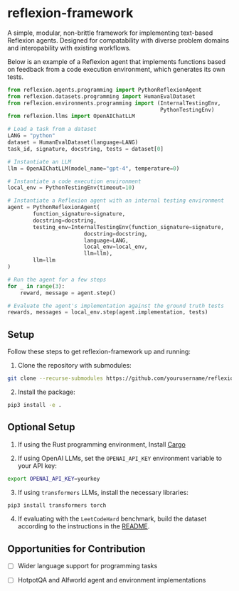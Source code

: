 # reflexion-framework
A simple, modular, non-brittle framework for implementing text-based Reflexion agents. Designed for compatability with diverse problem domains and interopability with existing workflows.

Below is an example of a Reflexion agent that implements functions based on feedback from a code execution environment, which generates its own tests. 

```python
from reflexion.agents.programming import PythonReflexionAgent
from reflexion.datasets.programming import HumanEvalDataset
from reflexion.environments.programming import (InternalTestingEnv,
                                                PythonTestingEnv)
from reflexion.llms import OpenAIChatLLM

# Load a task from a dataset 
LANG = "python"
dataset = HumanEvalDataset(language=LANG)
task_id, signature, docstring, tests = dataset[0]

# Instantiate an LLM
llm = OpenAIChatLLM(model_name="gpt-4", temperature=0)

# Instantiate a code execution environment
local_env = PythonTestingEnv(timeout=10)

# Instantiate a Reflexion agent with an internal testing environment 
agent = PythonReflexionAgent(
        function_signature=signature,
        docstring=docstring,
        testing_env=InternalTestingEnv(function_signature=signature,
                        docstring=docstring,
                        language=LANG,
                        local_env=local_env,
                        llm=llm),
        llm=llm
)

# Run the agent for a few steps
for _ in range(3):
    reward, message = agent.step()

# Evaluate the agent's implementation against the ground truth tests
rewards, messages = local_env.step(agent.implementation, tests)
```

## Setup

Follow these steps to get reflexion-framework up and running:

1. Clone the repository with submodules:
```bash
git clone --recurse-submodules https://github.com/yourusername/reflexion-framework.git
```

2. Install the package:
```bash
pip3 install -e .
```


## Optional Setup
1. If using the Rust programming environment, Install [Cargo](https://doc.rust-lang.org/cargo/getting-started/installation.html)

2. If using OpenAI LLMs, set the `OPENAI_API_KEY` environment variable to your API key:
```bash
export OPENAI_API_KEY=yourkey
```

3. If using `transformers` LLMs, install the necessary libraries:
```bash
pip3 install transformers torch
```

4. If evaluating with the `LeetCodeHard` benchmark, build the dataset according to the instructions in the [README](https://github.com/GammaTauAI/leetcode-hard-gym).


## Opportunities for Contribution

- [ ] Wider language support for programming tasks
- [ ] HotpotQA and Alfworld agent and environment implementations

